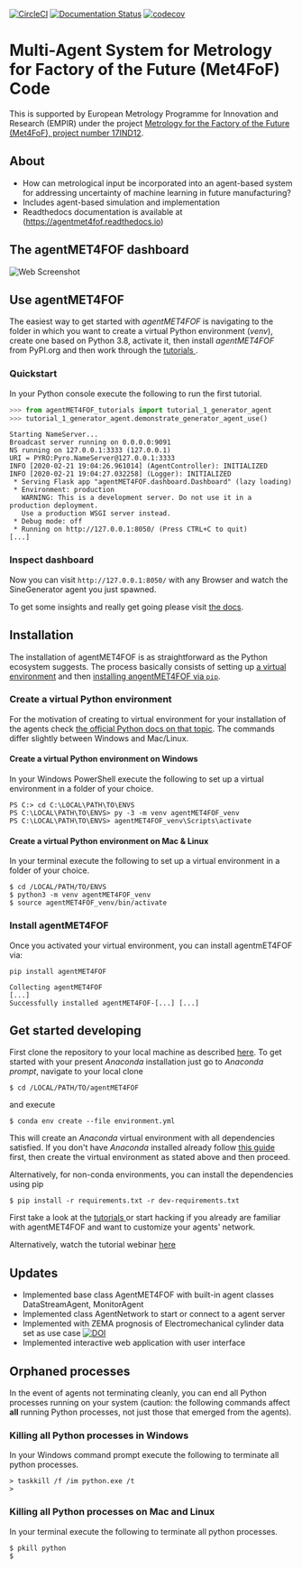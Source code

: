 [![CircleCI](https://circleci.com/gh/Met4FoF/agentMET4FOF.svg?style=shield)](https://circleci.com/gh/Met4FoF/agentMET4FOF)
[![Documentation Status](https://readthedocs.org/projects/agentmet4fof/badge/?version=latest)](https://agentmet4fof.readthedocs.io/en/latest/?badge=latest)
[![codecov](https://codecov.io/gh/Met4FoF/agentMET4FOF/branch/master/graph/badge.svg?token=ofAPdSudLy)](https://codecov.io/gh/Met4FoF/agentMET4FOF)

# Multi-Agent System for Metrology for Factory of the Future (Met4FoF) Code

This is supported by European Metrology Programme for Innovation and Research (EMPIR)
under the project [Metrology for the Factory of the Future (Met4FoF), project number
17IND12](https://met4fof.eu/).

## About

 - How can metrological input be incorporated into an agent-based system for
   addressing uncertainty of machine learning in future manufacturing?
 - Includes agent-based simulation and implementation
 - Readthedocs documentation is available at (https://agentmet4fof.readthedocs.io)

## The agentMET4FOF dashboard

![Web Screenshot](https://raw.githubusercontent.com/bangxiangyong/agentMET4FOF/develop/docs/screenshot_met4fof.png)

## Use agentMET4FOF

The easiest way to get started with *agentMET4FOF* is navigating to the folder
in which you want to create a virtual Python environment (*venv*), create one based
on Python 3.8, activate it, then install *agentMET4FOF*
from PyPI.org and then work through the [tutorials
](https://github.com/Met4FoF/agentMET4FOF/tree/develop/agentMET4FOF_tutorials).

### Quickstart

In your Python console execute the following to run the first tutorial.

```python
>>> from agentMET4FOF_tutorials import tutorial_1_generator_agent
>>> tutorial_1_generator_agent.demonstrate_generator_agent_use()
```

```shell
Starting NameServer...
Broadcast server running on 0.0.0.0:9091
NS running on 127.0.0.1:3333 (127.0.0.1)
URI = PYRO:Pyro.NameServer@127.0.0.1:3333
INFO [2020-02-21 19:04:26.961014] (AgentController): INITIALIZED
INFO [2020-02-21 19:04:27.032258] (Logger): INITIALIZED
 * Serving Flask app "agentMET4FOF.dashboard.Dashboard" (lazy loading)
 * Environment: production
   WARNING: This is a development server. Do not use it in a production deployment.
   Use a production WSGI server instead.
 * Debug mode: off
 * Running on http://127.0.0.1:8050/ (Press CTRL+C to quit)
[...]
```

### Inspect dashboard

Now you can visit `http://127.0.0.1:8050/` with any Browser and watch the
 SineGenerator agent you just spawned.
 
To get some insights and really get going please visit [the docs](https://agentmet4fof.readthedocs.io/).

## Installation

The installation of agentMET4FOF is as straightforward as the Python ecosystem suggests. 
The process basically consists of setting up
[a virtual environment](https://docs.python.org/3/tutorial/venv.html#creating-virtual-environments) 
and then [installing angentMET4FOF via `pip`](README.md#install-agentMET4FOF).

### Create a virtual Python environment

For the motivation of creating to virtual environment for your installation of the agents check 
[the official Python docs on that topic](https://docs.python.org/3/tutorial/venv.html#introduction).
The commands differ slightly between Windows and Mac/Linux.

#### Create a virtual Python environment on Windows

In your Windows PowerShell execute the following to set up a virtual environment in a folder of your choice.

```shell
PS C:> cd C:\LOCAL\PATH\TO\ENVS
PS C:\LOCAL\PATH\TO\ENVS> py -3 -m venv agentMET4FOF_venv
PS C:\LOCAL\PATH\TO\ENVS> agentMET4FOF_venv\Scripts\activate
```

#### Create a virtual Python environment on Mac & Linux

In your terminal execute the following to set up a virtual environment in a folder of your choice.

```shell
$ cd /LOCAL/PATH/TO/ENVS
$ python3 -m venv agentMET4FOF_venv
$ source agentMET4FOF_venv/bin/activate
```

### Install agentMET4FOF

Once you activated your virtual environment, you can install agentmET4FOF via:

```shell
pip install agentMET4FOF
```

```shell
Collecting agentMET4FOF
[...]
Successfully installed agentMET4FOF-[...] [...]
```

## Get started developing

First clone the repository to your local machine as described
[here](https://help.github.com/en/articles/cloning-a-repository). To get started
with your present *Anaconda* installation just go to *Anaconda
prompt*, navigate to your local clone

```shell
$ cd /LOCAL/PATH/TO/agentMET4FOF
```

and execute

```shell
$ conda env create --file environment.yml 
```

This will create an *Anaconda* virtual environment with all dependencies
satisfied. If you don't have *Anaconda* installed already follow [this guide
](https://docs.conda.io/projects/continuumio-conda/en/latest/user-guide/install/download.html)
first, then create the virtual environment as stated above and then proceed.

Alternatively, for non-conda environments, you can install the dependencies using pip

```shell
$ pip install -r requirements.txt -r dev-requirements.txt
```

First take a look at the [tutorials
](https://github.com/Met4FoF/agentMET4FOF/blob/develop/agentMET4FOF_tutorials/tutorial_1_generator_agent.py)
or start hacking if you already are familiar with agentMET4FOF and want to customize
your agents' network.

Alternatively, watch the tutorial webinar [here
](https://github.com/Met4FoF/agentMET4FOF/releases/download/0.1.0/Met4FoF.MAS.webinar.mp4)

## Updates

 - Implemented base class AgentMET4FOF with built-in agent classes DataStreamAgent, MonitorAgent
 - Implemented class AgentNetwork to start or connect to a agent server
 - Implemented with ZEMA prognosis of Electromechanical cylinder data set as use case 
   [![DOI](https://zenodo.org/badge/DOI/10.5281/zenodo.1326278.svg)](https://doi.org/10.5281/zenodo.1326278)
 - Implemented interactive web application with user interface

## Orphaned processes

In the event of agents not terminating cleanly, you can end all Python processes
running on your system (caution: the following commands affect **all** running Python
processes, not just those that emerged from the agents).

### Killing all Python processes in Windows

In your Windows command prompt execute the following to terminate all python processes.

```shell
> taskkill /f /im python.exe /t
>
```

### Killing all Python processes on Mac and Linux

In your terminal execute the following to terminate all python processes.

```shell
$ pkill python
$
```
